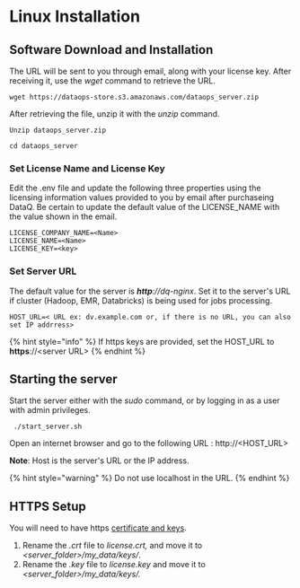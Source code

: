 # Linux Installation

## Software Download and Installation

The URL will be sent to you through email, along with your license key. After receiving it, use the _wget_ command to retrieve the URL.

```text
wget https://dataops-store.s3.amazonaws.com/dataops_server.zip
```

After retrieving the file, unzip it with the _unzip_ command.

```text
Unzip dataops_server.zip

cd dataops_server
```

### Set License Name and License Key

Edit the .env file and update the following three properties using the licensing information values provided to you by email after purchaseing DataQ. Be certain to update the default value of the LICENSE\_NAME with the value shown in the email.

```text
LICENSE_COMPANY_NAME=<Name>
LICENSE_NAME=<Name>
LICENSE_KEY=<key>
```

### Set Server URL

The default value for the server is _**http**://dq-nginx_. Set it to the server's URL if cluster \(Hadoop, EMR, Databricks\) is being used for jobs processing.

```text
HOST_URL=< URL ex: dv.example.com or, if there is no URL, you can also set IP addrress>
```

{% hint style="info" %}
If https keys are provided, set the HOST\_URL to **https**://&lt;server URL&gt; 
{% endhint %}

## Starting the server

Start the server either with the _sudo_ command, or by logging in as a user with admin privileges.

```text
 ./start_server.sh
```

Open an internet browser and go to the following URL : http://&lt;HOST\_URL&gt;

**Note**: Host is the server's URL or the IP address.

{% hint style="warning" %}
Do not use localhost in the URL.
{% endhint %}

## HTTPS Setup

You will need to have https [certificate and keys](https://www.knownhost.com/wiki/security/ssl).

1. Rename the _.crt_ file to _license.crt,_ and move it to _&lt;server\_folder&gt;/my\_data/keys/_.
2. Rename the _.key_ file to _license.key_ and move it to _&lt;server\_folder&gt;/my\_data/keys/._



